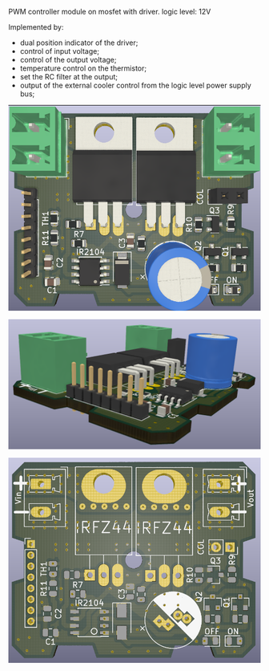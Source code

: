 PWM controller module on mosfet with driver.
  logic level: 12V

Implemented by:
- dual position indicator of the driver;
- control of input voltage;
- control of the output voltage;
- temperature control on the thermistor;
- set the RC filter at the output;
- output of the external cooler control from the logic level power supply bus;


![рендер общий](https://github.com/SUNsung/dm-PWM/blob/master/PWM/rend1.png)

![рендер в профиль](https://github.com/SUNsung/dm-PWM/blob/master/PWM/rend2.png)

![рендер зад](https://github.com/SUNsung/dm-PWM/blob/master/PWM/rend3.png)
